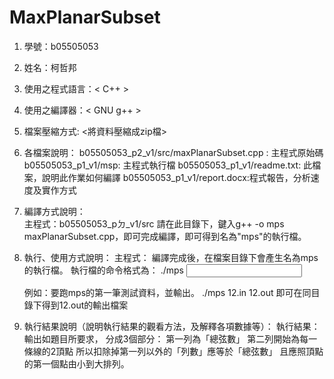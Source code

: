 # MaxPlanarSubset
1. 學號：b05505053
2. 姓名：柯哲邦
3. 使用之程式語言：< C++ >
4. 使用之編譯器：< GNU g++ >
5. 檔案壓縮方式: <將資料壓縮成zip檔>
6. 各檔案說明：
	 b05505053_p2_v1/src/maxPlanarSubset.cpp : 主程式原始碼
	 b05505053_p1_v1/msp: 主程式執行檔
	 b05505053_p1_v1/readme.txt: 此檔案，說明此作業如何編譯
 	 b05505053_p1_v1/report.docx:程式報告，分析速度及實作方式
7. 編譯方式說明：        	
   主程式：b05505053_pㄉ_v1/src
	 請在此目錄下，鍵入g++ -o mps maxPlanarSubset.cpp，即可完成編譯，即可得到名為"mps"的執行檔。
	
8. 執行、使用方式說明：
   主程式：
   編譯完成後，在檔案目錄下會產生名為mps的執行檔。
   執行檔的命令格式為：
   ./mps <input file name> <output file name>

   例如：要跑mps的第一筆測試資料，並輸出。
   ./mps 12.in 12.out
   即可在同目錄下得到12.out的輸出檔案

9. 執行結果說明（說明執行結果的觀看方法，及解釋各項數據等）：
   執行結果：
	輸出如題目所要求， 分成3個部分：
	  第一列為「總弦數」
	  第二列開始為每一條線的2頂點
	  所以扣除掉第一列以外的「列數」應等於「總弦數」
	  且應照頂點的第一個點由小到大排列。